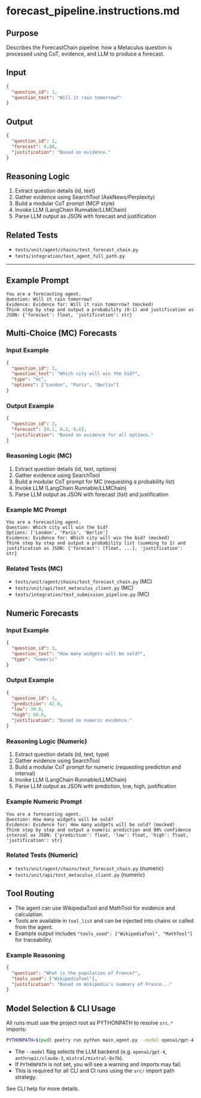 # forecast_pipeline.instructions.md

## Purpose

Describes the ForecastChain pipeline: how a Metaculus question is processed using CoT, evidence, and LLM to produce a forecast.

## Input

```json
{
  "question_id": 1,
  "question_text": "Will it rain tomorrow?"
}
```

## Output

```json
{
  "question_id": 1,
  "forecast": 0.88,
  "justification": "Based on evidence."
}
```

## Reasoning Logic

1. Extract question details (id, text)
2. Gather evidence using SearchTool (AskNews/Perplexity)
3. Build a modular CoT prompt (MCP style)
4. Invoke LLM (LangChain Runnable/LLMChain)
5. Parse LLM output as JSON with forecast and justification

## Related Tests

- `tests/unit/agent/chains/test_forecast_chain.py`
- `tests/integration/test_agent_full_path.py`

---

## Example Prompt

```
You are a forecasting agent.
Question: Will it rain tomorrow?
Evidence: Evidence for: Will it rain tomorrow? (mocked)
Think step by step and output a probability (0-1) and justification as JSON: {'forecast': float, 'justification': str}
```

## Multi-Choice (MC) Forecasts

### Input Example

```json
{
  "question_id": 2,
  "question_text": "Which city will win the bid?",
  "type": "mc",
  "options": ["London", "Paris", "Berlin"]
}
```

### Output Example

```json
{
  "question_id": 2,
  "forecast": [0.1, 0.3, 0.6],
  "justification": "Based on evidence for all options."
}
```

### Reasoning Logic (MC)

1. Extract question details (id, text, options)
2. Gather evidence using SearchTool
3. Build a modular CoT prompt for MC (requesting a probability list)
4. Invoke LLM (LangChain Runnable/LLMChain)
5. Parse LLM output as JSON with forecast (list) and justification

### Example MC Prompt

```
You are a forecasting agent.
Question: Which city will win the bid?
Options: ['London', 'Paris', 'Berlin']
Evidence: Evidence for: Which city will win the bid? (mocked)
Think step by step and output a probability list (summing to 1) and justification as JSON: {'forecast': [float, ...], 'justification': str}
```

### Related Tests (MC)

- `tests/unit/agent/chains/test_forecast_chain.py` (MC)
- `tests/unit/api/test_metaculus_client.py` (MC)
- `tests/integration/test_submission_pipeline.py` (MC)

## Numeric Forecasts

### Input Example

```json
{
  "question_id": 3,
  "question_text": "How many widgets will be sold?",
  "type": "numeric"
}
```

### Output Example

```json
{
  "question_id": 3,
  "prediction": 42.0,
  "low": 30.0,
  "high": 60.0,
  "justification": "Based on numeric evidence."
}
```

### Reasoning Logic (Numeric)

1. Extract question details (id, text, type)
2. Gather evidence using SearchTool
3. Build a modular CoT prompt for numeric (requesting prediction and interval)
4. Invoke LLM (LangChain Runnable/LLMChain)
5. Parse LLM output as JSON with prediction, low, high, justification

### Example Numeric Prompt

```
You are a forecasting agent.
Question: How many widgets will be sold?
Evidence: Evidence for: How many widgets will be sold? (mocked)
Think step by step and output a numeric prediction and 90% confidence interval as JSON: {'prediction': float, 'low': float, 'high': float, 'justification': str}
```

### Related Tests (Numeric)

- `tests/unit/agent/chains/test_forecast_chain.py` (numeric)
- `tests/unit/api/test_metaculus_client.py` (numeric)

## Tool Routing

- The agent can use WikipediaTool and MathTool for evidence and calculation.
- Tools are available in `tool_list` and can be injected into chains or called from the agent.
- Example output includes `"tools_used": ["WikipediaTool", "MathTool"]` for traceability.

### Example Reasoning

```json
{
  "question": "What is the population of France?",
  "tools_used": ["WikipediaTool"],
  "justification": "Based on Wikipedia's summary of France..."
}
```

## Model Selection & CLI Usage

All runs must use the project root as PYTHONPATH to resolve `src.*` imports:

```bash
PYTHONPATH=$(pwd) poetry run python main_agent.py --model openai/gpt-4 --mode batch --dryrun
```

- The `--model` flag selects the LLM backend (e.g. `openai/gpt-4`, `anthropic/claude-3`, `mistral/mixtral-8x7b`).
- If `PYTHONPATH` is not set, you will see a warning and imports may fail.
- This is required for all CLI and CI runs using the `src/` import path strategy.

See CLI help for more details.

